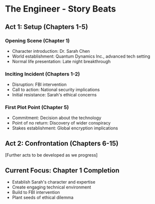 # The Engineer - Story Beats

## Act 1: Setup (Chapters 1-5)

### Opening Scene (Chapter 1)
- Character introduction: Dr. Sarah Chen
- World establishment: Quantum Dynamics Inc., advanced tech setting
- Normal life presentation: Late night breakthrough

### Inciting Incident (Chapters 1-2)
- Disruption: FBI intervention
- Call to action: National security implications
- Initial resistance: Sarah's ethical concerns

### First Plot Point (Chapter 5)
- Commitment: Decision about the technology
- Point of no return: Discovery of wider conspiracy
- Stakes establishment: Global encryption implications

## Act 2: Confrontation (Chapters 6-15)

[Further acts to be developed as we progress]

## Current Focus: Chapter 1 Completion
- Establish Sarah's character and expertise
- Create engaging technical environment
- Build to FBI intervention
- Plant seeds of ethical dilemma